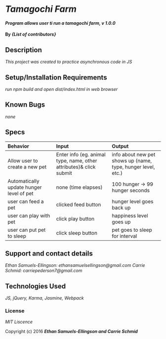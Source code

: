 # _Tamagochi Farm_

#### _Program allows user ti run a tamagochi farm, v 1.0.0_

#### By _**{List of contributors}**_

## Description

_This project was created to practice asynchronous code in JS_

## Setup/Installation Requirements

_run npm build and open dist/index.html in web browser_

## Known Bugs

_none_


## Specs
|Behavior| Input | Output|
|:-|:-|:-|
|Allow user to create a new pet|Enter info (eg. animal type, name, other attributes)& click submit|info about new pet shows up (name, type, hunger level, etc.)|
|Automatically update hunger level of pet| none (time elapses) | 100 hunger -> 99 hunger  seconds |
| user can feed a pet | clicked feed button | hunger level goes back up|
| user can play with pet|click play button| happiness level goes up|
|user can put pet to sleep| click sleep button| pet goes to sleep for interval|


## Support and contact details

_Ethan Samuels-Ellingson: ethansamuelsellingson@gmail.com_
_Carrie Schmid: carriepederson7@gmail.com_

## Technologies Used

_JS, jQuery, Karma, Jasmine, Webpack_

### License

*MIT Liscence*

Copyright (c) 2016 **_Ethan Samuels-Ellingson and Carrie Schmid_**
